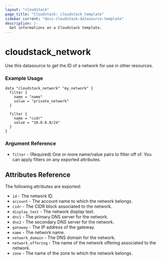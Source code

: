 ```yaml
---
layout: "cloudstack"
page_title: "Cloudstack: cloudstack_template"
sidebar_current: "docs-cloudstack-datasource-template"
description: |-
  Get informations on a Cloudstack template.
---
```


# cloudstack_network

Use this datasource to get the ID of a network for use in other resources.

### Example Usage

```hcl
data "cloudstack_network" "my_network" {
  filter {
    name = "name"
    value = "private_network"
  }

  filter {
    name = "cidr"
    value = "10.0.0.0/24"
  }
}
```

### Argument Reference

* `filter` - (Required) One or more name/value pairs to filter off of. You can apply filters on any exported attributes.

## Attributes Reference

The following attributes are exported:

* `id` - The network ID.
* `account` - The account name to which the network belongs.
* `cidr` - The CIDR block associated to the network.
* `display_text` - The network display text.
* `dns1` - The primary DNS server for the network.
* `dns2` - The secondary DNS server for the network.
* `gateway` - The IP address of the gateway.
* `name` - The network name.
* `network_domain` - The DNS domain for the network.
* `network_offering` - The name of the network offering associated to the network.
* `zone` - The name of the zone to which the network belongs.
